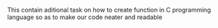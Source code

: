 
This contain aditional task on how to create function in C programming language so as to make our code neater and readable
